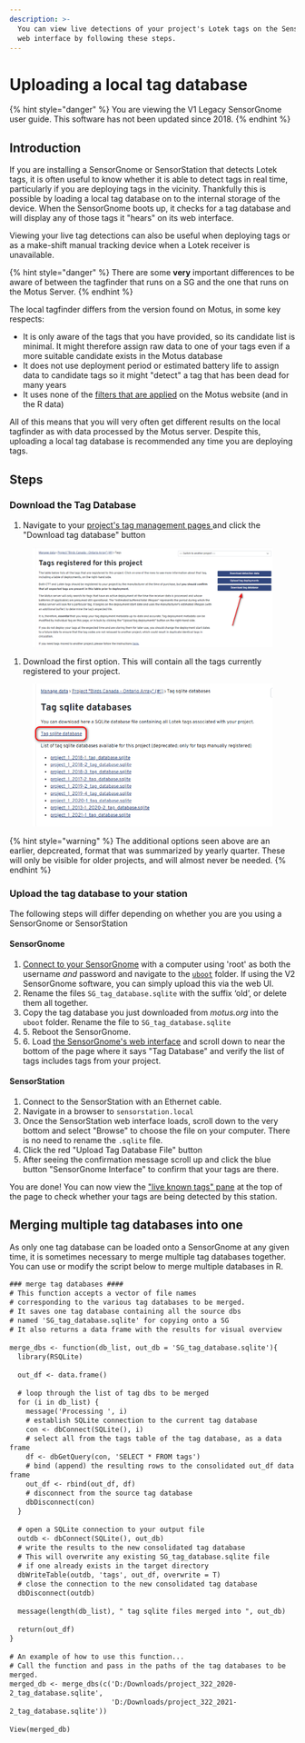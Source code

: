 ```yaml
---
description: >-
  You can view live detections of your project's Lotek tags on the SensorGnomes
  web interface by following these steps.
---
```


# Uploading a local tag database

{% hint style="danger" %}
You are viewing the V1 Legacy SensorGnome user guide. This software has not been updated since 2018.
{% endhint %}

## Introduction

If you are installing a SensorGnome or SensorStation that detects Lotek tags, it is often useful to know whether it is able to detect tags in real time, particularly if you are deploying tags in the vicinity. Thankfully this is possible by loading a local tag database on to the internal storage of the device. When the SensorGnome boots up, it checks for a tag database and will display any of those tags it "hears" on its web interface.

Viewing your live tag detections can also be useful when deploying tags or as a make-shift manual tracking device when a Lotek receiver is unavailable.

{% hint style="danger" %}
There are some **very** important differences to be aware of between the tagfinder that runs on a SG and the one that runs on the Motus Server.
{% endhint %}

The local tagfinder differs from the version found on Motus, in some key respects:

* It is only aware of the tags that you have provided, so its candidate list is minimal. It might therefore assign raw data to one of your tags even if a more suitable candidate exists in the Motus database
* It does not use deployment period or estimated battery life to assign data to candidate tags so it might "detect" a tag that has been dead for many years
* It uses none of the [filters that are applied](https://docs.motus.org/en/about-motus/how-data-are-processed/public-data-filters) on the Motus website (and in the R data)

All of this means that you will very often get different results on the local tagfinder as with data processed by the Motus server. Despite this, uploading a local tag database is recommended any time you are deploying tags.

## Steps

### Download the Tag Database

1. Navigate to your [project's tag management pages ](http://motus.org/data/project/tags)and click the "Download tag database" button

<figure><img src="../.gitbook/assets/2025-08-01_143706.png" alt=""><figcaption></figcaption></figure>

1. Download the first option. This will contain all the tags currently registered to your project.

<figure><img src="../.gitbook/assets/2025-08-01_144708.png" alt=""><figcaption></figcaption></figure>

{% hint style="warning" %}
The additional options seen above are an earlier, depcreated, format that was summarized by yearly quarter. These will only be visible for older projects, and will almost never be needed.
{% endhint %}

### Upload the tag database to your station

The following steps will differ depending on whether you are you using a SensorGnome or SensorStation

#### SensorGnome

1. [Connect to your SensorGnome](../connecting.md) with a computer using 'root' as both the username _and_ password and navigate to the [`uboot`](https://docs.motus.org/sensorgnome/appendix/cheatsheet#uboot-folder-configuration-files) folder. If using the V2 SensorGnome software, you can simply upload this via the web UI.
2. Rename the files `SG_tag_database.sqlite` with the suffix ‘old’, or delete them all together.
3. Copy the tag database you just downloaded from _motus.org_ into the `uboot` folder. Rename the file to `SG_tag_database.sqlite`
4. 5\. Reboot the SensorGnome.
5. 6\. Load [the SensorGnome's web interface](../webinterface.md) and scroll down to near the bottom of the page where it says "Tag Database" and verify the list of tags includes tags from your project.

#### SensorStation

1. Connect to the SensorStation with an Ethernet cable.
2. Navigate in a browser to `sensorstation.local`
3. Once the SensorStation web interface loads, scroll down to the very bottom and select "Browse" to choose the file on your computer. There is no need to rename the `.sqlite` file.
4. Click the red "Upload Tag Database File" button
5. After seeing the confirmation message scroll up and click the blue button "SensorGnome Interface" to confirm that your tags are there.

You are done! You can now view the ["live known tags" pane](../webinterface.md#pulses-and-tags-pane) at the top of the page to check whether your tags are being detected by this station.

## Merging multiple tag databases into one

As only one tag database can be loaded onto a SensorGnome at any given time, it is sometimes necessary to merge multiple tag databases together. You can use or modify the script below to merge multiple databases in R.

```
### merge tag databases ####
# This function accepts a vector of file names 
# corresponding to the various tag databases to be merged. 
# It saves one tag database containing all the source dbs
# named 'SG_tag_database.sqlite' for copying onto a SG
# It also returns a data frame with the results for visual overview

merge_dbs <- function(db_list, out_db = 'SG_tag_database.sqlite'){
  library(RSQLite)
  
  out_df <- data.frame()
  
  # loop through the list of tag dbs to be merged
  for (i in db_list) {
    message('Processing ', i)
    # establish SQLite connection to the current tag database
    con <- dbConnect(SQLite(), i)
    # select all from the tags table of the tag database, as a data frame
    df <- dbGetQuery(con, 'SELECT * FROM tags')
    # bind (append) the resulting rows to the consolidated out_df data frame
    out_df <- rbind(out_df, df)
    # disconnect from the source tag database
    dbDisconnect(con)
  }
  
  # open a SQLite connection to your output file
  outdb <- dbConnect(SQLite(), out_db)
  # write the results to the new consolidated tag database
  # This will overwrite any existing SG_tag_database.sqlite file 
  # if one already exists in the target directory
  dbWriteTable(outdb, 'tags', out_df, overwrite = T)
  # close the connection to the new consolidated tag database
  dbDisconnect(outdb)
  
  message(length(db_list), " tag sqlite files merged into ", out_db)
  
  return(out_df)
}

# An example of how to use this function...
# Call the function and pass in the paths of the tag databases to be merged.
merged_db <- merge_dbs(c('D:/Downloads/project_322_2020-2_tag_database.sqlite',
                         'D:/Downloads/project_322_2021-2_tag_database.sqlite'))

View(merged_db)
```
